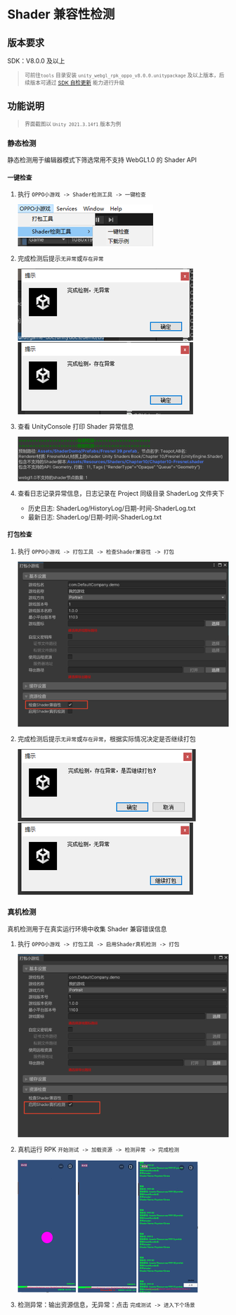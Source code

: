 # Shader 兼容性检测

## 版本要求

SDK：V8.0.0 及以上
> <span style="font-size:12px">可前往`tools` 目录安装 `unity_webgl_rpk_oppo_v8.0.0.unitypackage` 及以上版本，后续版本可通过 [SDK 自检更新](SDKUpdate.md) 能力进行升级</span>

## 功能说明

> <span style="font-size:12px">界面截图以 `Unity 2021.3.14f1` 版本为例</span>

### 静态检测

静态检测用于编辑器模式下筛选常用不支持 WebGL1.0 的 Shader API

#### 一键检查

1. 执行 `OPPO小游戏 -> Shader检测工具 -> 一键检查`

   ![UnityPlatform](image/ShaderCompatibility.png)
2. 完成检测后提示`无异常`或`存在异常`

   ![UnityPlatform](image/ShaderCompatibilitySuccess.png)
   ![UnityPlatform](image/ShaderCompatibilityError.png)

3. 查看 UnityConsole 打印 Shader 异常信息

   ![UnityPlatform](image/ShaderCompatibilityConsole.png)

4. 查看日志记录异常信息，日志记录在 Project 同级目录 ShaderLog 文件夹下
   - 历史日志: ShaderLog/HistoryLog/日期-时间-ShaderLog.txt
   - 最新日志: ShaderLog/日期-时间-ShaderLog.txt

#### 打包检查

1. 执行 `OPPO小游戏 -> 打包工具 -> 检查Shader兼容性 -> 打包`

   ![UnityPlatform](image/ShaderCompatibilityBuild.png)

2. 完成检测后提示`无异常`或`存在异常`，根据实际情况决定是否继续打包

   ![UnityPlatform](image/ShaderCompatibilityBuildError.png)
   ![UnityPlatform](image/ShaderCompatibilityBuildSuccess.png)

### 真机检测

真机检测用于在真实运行环境中收集 Shader 兼容错误信息

1. 执行 `OPPO小游戏 -> 打包工具 -> 启用Shader真机检测 -> 打包`

   ![UnityPlatform](image/ShaderPhoneDetection.png)

2. 真机运行 RPK `开始测试 -> 加载资源 -> 检测异常 -> 完成检测`

   ![UnityPlatform](image/ShaderPhoneDetection02.png)  ![UnityPlatform](image/ShaderPhoneDetection03.png)  ![UnityPlatform](image/ShaderPhoneDetection04.png)

3. 检测异常：输出资源信息，无异常：点击 `完成测试 -> 进入下个场景`
